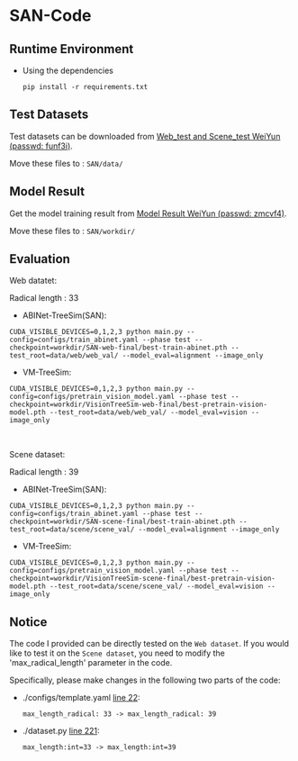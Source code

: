 
# SAN-Code

## Runtime Environment
- Using the dependencies
    ```
    pip install -r requirements.txt
    ```




## Test Datasets

Test datasets can be downloaded from [Web_test and Scene_test WeiYun (passwd: funf3i)](https://share.weiyun.com/MnIrRgo4).

Move these files to : ```SAN/data/```

## Model Result

Get the model training result from [Model Result WeiYun (passwd: zmcvf4)](https://share.weiyun.com/k7DUruUp).

Move these files to : ```SAN/workdir/```

## Evaluation

Web datatet:

Radical length : 33

- ABINet-TreeSim(SAN):
```
CUDA_VISIBLE_DEVICES=0,1,2,3 python main.py --config=configs/train_abinet.yaml --phase test --checkpoint=workdir/SAN-web-final/best-train-abinet.pth --test_root=data/web/web_val/ --model_eval=alignment --image_only
```

- VM-TreeSim:
```
CUDA_VISIBLE_DEVICES=0,1,2,3 python main.py --config=configs/pretrain_vision_model.yaml --phase test --checkpoint=workdir/VisionTreeSim-web-final/best-pretrain-vision-model.pth --test_root=data/web/web_val/ --model_eval=vision --image_only
```

&nbsp;

Scene dataset:

Radical length : 39

- ABINet-TreeSim(SAN):
```
CUDA_VISIBLE_DEVICES=0,1,2,3 python main.py --config=configs/train_abinet.yaml --phase test --checkpoint=workdir/SAN-scene-final/best-train-abinet.pth --test_root=data/scene/scene_val/ --model_eval=alignment --image_only
```

- VM-TreeSim:
```
CUDA_VISIBLE_DEVICES=0,1,2,3 python main.py --config=configs/pretrain_vision_model.yaml --phase test --checkpoint=workdir/VisionTreeSim-scene-final/best-pretrain-vision-model.pth --test_root=data/scene/scene_val/ --model_eval=vision --image_only
```

## Notice

The code I provided can be directly tested on the ```Web dataset```. If you would like to test it on the ```Scene dataset```, you need to modify the 'max_radical_length' parameter in the code. 

Specifically, please make changes in the following two parts of the code:

- ./configs/template.yaml <u>line 22</u>:
  
  ```max_length_radical: 33 -> max_length_radical: 39```

- ./dataset.py <u>line 221</u>:
  
  ```max_length:int=33 -> max_length:int=39 ```